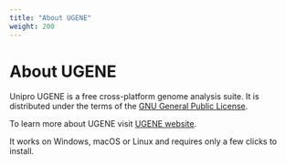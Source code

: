 ```yaml
---
title: "About UGENE"
weight: 200
---
```



# About UGENE

Unipro UGENE is a free cross-platform genome analysis suite. It is distributed under the terms of the [GNU General Public License](http://www.gnu.org/licenses/old-licenses/gpl-2.0.html).

To learn more about UGENE visit [UGENE website](http://ugene.unipro.ru/).

It works on Windows, macOS or Linux and requires only a few clicks to install.
